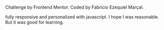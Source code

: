 Challenge by Frontend Mentor. Coded by Fabricio Ezequiel Marçal.

fully responsive and personalized with javascript. I hope I was reasonable. But it was good for learning.